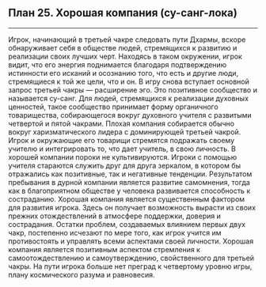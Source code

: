 ## План 25. Хорошая компания (су-санг-лока) 


---
Игрок, начинающий в третьей чакре следовать пути Дхармы, вскоре обнаруживает себя в обществе людей, стремящихся к развитию и реализации своих лучших черт. Находясь в таком окружении, игрок видит, что его энергия поднимается благодаря подтверждению истинности его исканий и осознанию того, что есть и другие люди, стремящиеся к той же цели, что и он. В игру снова вступает основной запрос третьей чакры — расширение эго. Это позитивное сообщество и называется су-санг. Для людей, стремящихся к реализации духовных ценностей, такое сообщество принимает форму органичного товарищества, собирающегося вокруг духовного учителя с развитыми четвертой и пятой чакрами. Плохая компания собирается обычно вокруг харизматического лидера с доминирующей третьей чакрой. Игрок и окружающие его товарищи стремятся подражать своему учителю и интегрировать то, что дает учитель, в свою личность. В хорошей компании пороки не культивируются. Игроки с помощью учителя стараются служить друг для друга зеркалом, в котором бы отражались как позитивные, так и негативные тенденции. Результатом пребывания в дурной компании является развитие самомнения, тогда как в благоприятном обществе у человека развивается способность к состраданию. Хорошая компания является существенным фактором для развития игрока. Здесь он получает возможность вырасти из своих прежних отождествлений в атмосфере поддержки, доверия и сострадания. Остатки проблем, создаваемых влиянием первых двух чакр, постепенно исчезают по мере того, как игрок учится им противостоять и управлять всеми аспектами своей личности. Хорошая компания является позитивным аспектом стремления к самоотождествлению и самоутверждению, свойственного для третьей чакры. На пути игрока больше нет преград к четвертому уровню игры, плану космического разума и равновесия.

